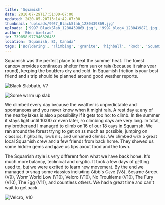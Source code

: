 ```yaml
---
title: 'Squamish'
date: 2010-07-29T17:51:00-07:00
updated: 2020-05-20T13:14:42-07:00
thumbnail: 'uploads/9997_BlackSlab_1280439869.jpg'
uploads: ['9997_BlackSlab_1280439869.jpg', '9997_blog4_1280439871.jpg', '9997_blog2_1280439870.jpg']
author: 'Eden Axelrad'
id: 7390581977946326435
location: 'Squamish, BC, Canada'
tags: ['Bouldering', 'Climbing', 'granite', 'highball', 'Rock', 'Squamish']
---
```


Squamish was the perfect place to beat the summer heat. The forest canopy provides continuous shelter from sun or rain (because it rains year round), keeping the boulders dry and cold. In Squamish friction is your best friend and a trip should be planned around good weather reports.

![Black Slabbath, V7](uploads/9997_BlackSlab_1280439869.jpg)

![Some warm up slab](uploads/9997_blog4_1280439871.jpg)

We climbed every day because the weather is unpredictable and spontaneous and you never know when it might rain. A rest day at any of the nearby lakes is also a possibility if it gets too hot to climb. In the summer it stays light until 10:00 or even later, so climbing days are very long. In total, my brother and I managed to climb on 16 of our 18 days in Squamish. We ran around the forest trying to get on as much as possible, jumping on classics, highballs, lowballs, and unnamed climbs. We climbed with a great local Squamish crew and a few friends from back home. They showed us some hidden gems and gave us tips about food and the town.

The Squamish style is very different from what we have back home. It's much more balancy, technical and cryptic. It took a few days of getting used to, but we were excited to learn new movement. By the end we managed to snag some classics including Gibb's Cave (V8), Sesame Street (V9), Worm World Low (V10), Velcro (V10), No Troublems (V10), The Fury (V10), The Egg (V11), and countless others. We had a great time and can't wait to get back.

![Velcro, V10](uploads/9997_blog2_1280439870.jpg)
